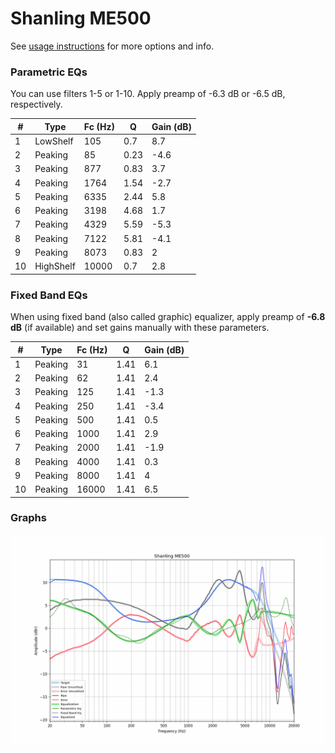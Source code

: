 # Shanling ME500
See [usage instructions](https://github.com/jaakkopasanen/AutoEq#usage) for more options and info.

### Parametric EQs
You can use filters 1-5 or 1-10. Apply preamp of -6.3 dB or -6.5 dB, respectively.

|   # | Type      |   Fc (Hz) |    Q |   Gain (dB) |
|-----|-----------|-----------|------|-------------|
|   1 | LowShelf  |       105 | 0.7  |         8.7 |
|   2 | Peaking   |        85 | 0.23 |        -4.6 |
|   3 | Peaking   |       877 | 0.83 |         3.7 |
|   4 | Peaking   |      1764 | 1.54 |        -2.7 |
|   5 | Peaking   |      6335 | 2.44 |         5.8 |
|   6 | Peaking   |      3198 | 4.68 |         1.7 |
|   7 | Peaking   |      4329 | 5.59 |        -5.3 |
|   8 | Peaking   |      7122 | 5.81 |        -4.1 |
|   9 | Peaking   |      8073 | 0.83 |         2   |
|  10 | HighShelf |     10000 | 0.7  |         2.8 |

### Fixed Band EQs
When using fixed band (also called graphic) equalizer, apply preamp of **-6.8 dB** (if available) and set gains manually with these parameters.

|   # | Type    |   Fc (Hz) |    Q |   Gain (dB) |
|-----|---------|-----------|------|-------------|
|   1 | Peaking |        31 | 1.41 |         6.1 |
|   2 | Peaking |        62 | 1.41 |         2.4 |
|   3 | Peaking |       125 | 1.41 |        -1.3 |
|   4 | Peaking |       250 | 1.41 |        -3.4 |
|   5 | Peaking |       500 | 1.41 |         0.5 |
|   6 | Peaking |      1000 | 1.41 |         2.9 |
|   7 | Peaking |      2000 | 1.41 |        -1.9 |
|   8 | Peaking |      4000 | 1.41 |         0.3 |
|   9 | Peaking |      8000 | 1.41 |         4   |
|  10 | Peaking |     16000 | 1.41 |         6.5 |

### Graphs
![](./Shanling%20ME500.png)
